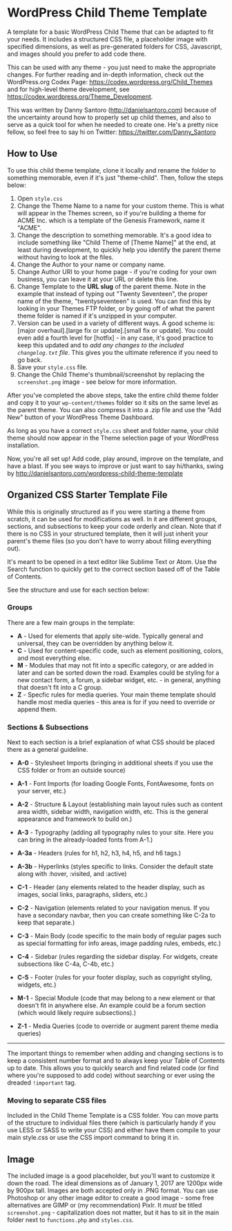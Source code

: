 # WordPress Child Theme Template
A template for a basic WordPress Child Theme that can be adapted to fit your needs. It includes a structured CSS file, a placeholder image with specified dimensions, as well as pre-generated folders for CSS, Javascript, and images should you prefer to add code there.

This can be used with any theme - you just need to make the appropriate changes. For further reading and in-depth information, check out the WordPress.org Codex Page: https://codex.wordpress.org/Child_Themes and for high-level theme development, see https://codex.wordpress.org/Theme_Development.

This was written by Danny Santoro (http://danielsantoro.com) because of the uncertainty around how to properly set up child themes, and also to serve as a quick tool for when he needed to create one. He's a pretty nice fellow, so feel free to say hi on Twitter: https://twitter.com/Danny_Santoro

## How to Use
To use this child theme template, clone it locally and rename the folder to something memorable, even if it's just "theme-child". Then, follow the steps below:

1. Open `style.css`
2. Change the Theme Name to a name for your custom theme. This is what will appear in the Themes screen, so if you're building a theme for ACME Inc. which is a template of the Genesis Framework, name it "ACME".
3. Change the description to something memorable. It's a good idea to include something like "Child Theme of [Theme Name]" at the end, at least during development, to quickly help you identify the parent theme without having to look at the files.
4. Change the Author to your name or company name.
5. Change Author URI to your home page - if you're coding for your own business, you can leave it at your URL or delete this line.
6. Change Template to the **URL slug** of the parent theme. Note in the example that instead of typing out "Twenty Seventeen", the proper name of the theme, "twentyseventeen" is used. You can find this by looking in your Themes FTP folder, or by going off of what the parent theme folder is named if it's unzipped in your computer.
7. Version can be used in a variety of different ways. A good scheme is: [major overhaul].[large fix or update].[small fix or update]. You could even add a fourth level for [hotfix] - in any case, it's good practice to keep this updated and to _add any changes to the included `changelog.txt` file_. This gives you the ultimate reference if you need to go back.
8. Save your `style.css` file.
9. Change the Child Theme's thumbnail/screenshot by replacing the `screenshot.png` image - see below for more information.

After you've completed the above steps, take the entire child theme folder and copy it to your `wp-content/themes` folder so it sits on the same level as the parent theme. You can also compress it into a .zip file and use the "Add New" button of your WordPress Theme Dashboard.

As long as you have a correct `style.css` sheet and folder name, your child theme should now appear in the Theme selection page of your WordPress installation.

Now, you're all set up! Add code, play around, improve on the template, and have a blast. If you see ways to improve or just want to say hi/thanks, swing by http://danielsantoro.com/wordpress-child-theme-template

## Organized CSS Starter Template File
While this is originally structured as if you were starting a theme from scratch, it can be used for modifications as well. In it are different groups, sections, and subsections to keep your code orderly and clean. Note that if there is no CSS in your structured template, then it will just inherit your parent's theme files (so you don't have to worry about filling everything out).

It's meant to be opened in a text editor like Sublime Text or Atom. Use the Search function to quickly get to the correct section based off of the Table of Contents.

See the structure and use for each section below:

### Groups
There are a few main groups in the template:

* **A** - Used for elements that apply site-wide. Typically general and universal, they can be overridden by anything below it.
* **C** - Used for content-specific code, such as element positioning, colors, and most everything else.
* **M** - Modules that may not fit into a specific category, or are added in later and can be sorted down the road. Examples could be styling for a new contact form, a forum, a sidebar widget, etc. - in general, anything that doesn't fit into a C group.
* **Z** - Specfic rules for media queries. Your main theme template should handle most media queries - this area is for if you need to override or append them.

### Sections & Subsections
Next to each section is a brief explanation of what CSS should be placed there as a general guideline.

* **A-0** - Stylesheet Imports (bringing in additional sheets if you use the CSS folder or from an outside source)
* **A-1** - Font Imports (for loading Google Fonts, FontAwesome, fonts on your server, etc.)
* **A-2** - Structure & Layout (establishing main layout rules such as content area width, sidebar width, navigation width, etc. This is the general appearance and framework to build on.)
* **A-3** - Typography (adding all typography rules to your site. Here you can bring in the already-loaded fonts from A-1.)
 * **A-3a** - Headers (rules for h1, h2, h3, h4, h5, and h6 tags.)
 * **A-3b** - Hyperlinks (styles specific to links. Consider the default state along with :hover, :visited, and :active)

* **C-1** - Header (any elements related to the header display, such as images, social links, paragraphs, sliders, etc.)
* **C-2** - Navigation (elements related to your navigation menus. If you have a secondary navbar, then you can create something like C-2a to keep that separate.)
* **C-3** - Main Body (code specific to the main body of regular pages such as special formatting for info areas, image padding rules, embeds, etc.)
* **C-4** - Sidebar (rules regarding the sidebar display. For widgets, create subsections like C-4a, C-4b, etc.)
* **C-5** - Footer (rules for your footer display, such as copyright styling, widgets, etc.)

* **M-1** - Special Module (code that may belong to a new element or that doesn't fit in anywhere else. An example could be a forum section (which would likely require subsections).)

* **Z-1** - Media Queries (code to override or augment parent theme media queries)

-----

The important things to remember when adding and changing sections is to keep a consistent number format and to always keep your Table of Contents up to date. This allows you to quickly search and find related code (or find where you're supposed to add code) without searching or ever using the dreaded `!important` tag.

### Moving to separate CSS files ###
Included in the Child Theme Template is a CSS folder. You can move parts of the structure to individual files there (which is particularly handy if you use LESS or SASS to write your CSS) and either have them compile to your main style.css or use the CSS import command to bring it in.

## Image ##
The included image is a good placeholder, but you'll want to customize it down the road. The ideal dimensions as of January 1, 2017 are 1200px wide by 900px tall. Images are both accepted only in .PNG format. You can use Photoshop or any other image editor to create a good image - some free alternatives are GIMP or (my recommendation) Pixlr. It _must_ be titled `screenshot.png` - capitalization does not matter, but it has to sit in the main folder next to `functions.php` and `styles.css`.
